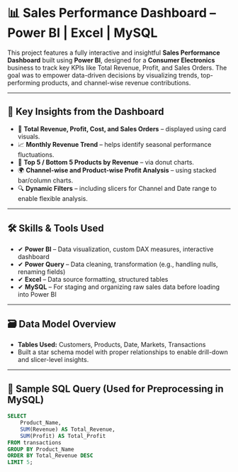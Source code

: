 # 📊 Sales Performance Dashboard – Power BI | Excel | MySQL

This project features a fully interactive and insightful **Sales Performance Dashboard** built using **Power BI**, designed for a **Consumer Electronics** business to track key KPIs like Total Revenue, Profit, and Sales Orders. The goal was to empower data-driven decisions by visualizing trends, top-performing products, and channel-wise revenue contributions.

---

## 🚀 Key Insights from the Dashboard

- 📌 **Total Revenue, Profit, Cost, and Sales Orders** – displayed using card visuals.
- 📈 **Monthly Revenue Trend** – helps identify seasonal performance fluctuations.
- 🧩 **Top 5 / Bottom 5 Products by Revenue** – via donut charts.
- 🌍 **Channel-wise and Product-wise Profit Analysis** – using stacked bar/column charts.
- 🔍 **Dynamic Filters** – including slicers for Channel and Date range to enable flexible analysis.

---

## 🛠 Skills & Tools Used

- ✔ **Power BI** – Data visualization, custom DAX measures, interactive dashboard
- ✔ **Power Query** – Data cleaning, transformation (e.g., handling nulls, renaming fields)
- ✔ **Excel** – Data source formatting, structured tables
- ✔ **MySQL** – For staging and organizing raw sales data before loading into Power BI

---

## 🗃 Data Model Overview

- **Tables Used:** Customers, Products, Date, Markets, Transactions
- Built a star schema model with proper relationships to enable drill-down and slicer-level insights.

---

## 🔧 Sample SQL Query (Used for Preprocessing in MySQL)

```sql
SELECT 
    Product_Name, 
    SUM(Revenue) AS Total_Revenue, 
    SUM(Profit) AS Total_Profit
FROM transactions
GROUP BY Product_Name
ORDER BY Total_Revenue DESC
LIMIT 5;
